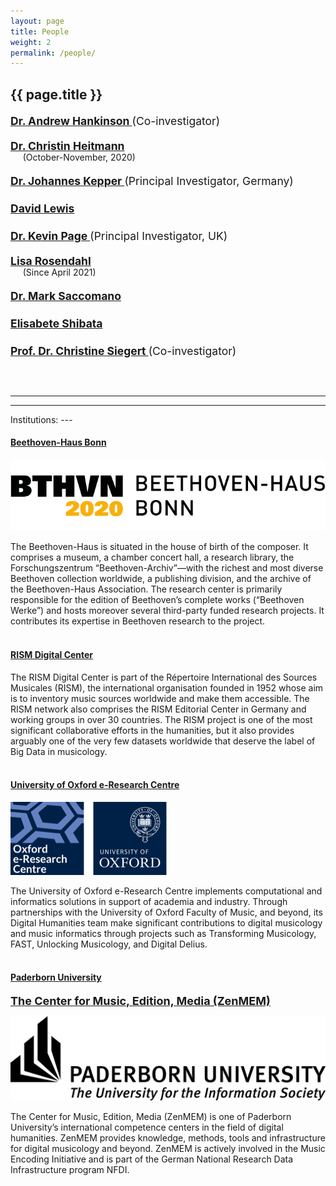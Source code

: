 ```yaml
---
layout: page
title: People
weight: 2
permalink: /people/
---
```

{{ page.title }}
---

<div style=
    "color:#00b5713;
    font-weight:bold;
    font-size:125%;
    line-height:1.5" >
<p>
<a href="https://rism.digital">Dr. Andrew Hankinson </a><span style="font-weight:normal">(Co-investigator)</span>
</p>

<p style="line-height:1.0;" >
<a href="https://www.beethoven.de/de/person/view/5702167830724608/Christin-Heitmann">Dr. Christin Heitmann</a><br/>
<span style="font-weight:normal; font-size:80%">&nbsp;&nbsp;&nbsp;&nbsp;&nbsp;(October-November, 2020)</span>
</p>

<p>
<a href="https://www.muwi-detmold-paderborn.de/personen/mitarbeiterinnen-und-mitarbeiter/dr-johannes-kepper">Dr. Johannes Kepper </a><span style="font-weight:normal">(Principal Investigator, Germany)</span>
</p>

<p>
<a href="https://eng.ox.ac.uk/people/david-lewis/">David Lewis</a>
</p>

<p>
<a href="https://eng.ox.ac.uk/people/kevin-page/">Dr. Kevin Page </a><span style="font-weight:normal">(Principal Investigator, UK)</span>
</p>

<p style="line-height:1.0;">
<a href="https://www.beethoven.de/de/person/view/5193685029355520/Lisa-Rosendahl">Lisa Rosendahl</a><br/>
<span style="font-weight:normal; font-size:80%">&nbsp;&nbsp;&nbsp;&nbsp;&nbsp;(Since April 2021)</span>
</p>

<p>
<a href="https://www.muwi-detmold-paderborn.de/person/84938">Dr. Mark Saccomano</a>
</p>

<p>
<a href="https://www.beethoven.de/de/person/view/5745716106362880/Elisabete-Shibata">Elisabete Shibata</a>
</p>

<p>
<a href="https://www.beethoven.de/de/person/view/5706275094528000/Christine-Siegert">Prof. Dr. Christine Siegert </a><span style="font-weight:normal">(Co-investigator)</span>
</p>

<br/>

</div>

---
---
<p/>
Institutions:
---

#### **[Beethoven-Haus Bonn](https://beethoven.de)**
<!-- Beethoven-Haus Bonn, Forschungszentrum “Beethoven-Archiv” -->
<!-- Beethoven-Haus Bonn, Research Centre “Beethoven-Archiv” -->

![BH logo](/assets/img/logoBHt.png#bh)

The Beethoven-Haus is situated in the house of birth of the composer. It comprises a museum, a chamber concert hall, a research library, the Forschungszentrum “Beethoven-Archiv”—with the richest and most diverse Beethoven collection worldwide, a publishing division, and the archive of the Beethoven-Haus Association. The research center is primarily responsible for the edition of Beethoven’s complete works (“Beethoven Werke”) and hosts moreover several third-party funded research projects. It contributes its expertise in Beethoven research to the project.
<br/><br/>

#### **[RISM Digital Center](https://rism.digital/)**

The RISM Digital Center is part of the Répertoire International des Sources Musicales (RISM), the international organisation founded in 1952 whose aim is to inventory music sources worldwide and make them accessible. The RISM network also comprises the RISM Editorial Center in Germany and working groups in over 30 countries. The RISM project is one of the most significant collaborative efforts in the humanities, but it also provides arguably one of the very few datasets worldwide that deserve the label of Big Data in musicology.
<br/><br/>

#### **[University of Oxford e-Research Centre](https://www.oerc.ox.ac.uk/)**

![OERC logo](/assets/img/oerc2-250.png#logo)

<!-- <img id="floated" src="/dbsite/assets/img/oerc100.jpg#logo"/> -->

The University of Oxford e-Research Centre implements computational and informatics solutions in support of academia and industry. Through partnerships with the University of Oxford Faculty of Music, and beyond, its Digital Humanities team make significant contributions to digital musicology and music informatics through projects such as Transforming Musicology, FAST, Unlocking Musicology, and Digital Delius.
<br/><br/>

<!-- <span style="font-size:x-large; font-weight:bold;">[Paderborn University](https://www.uni-paderborn.de/)</span> -->

#### **[Paderborn University](https://www.uni-paderborn.de/)**

<span style="font-size:large; font-weight:bold;">[The Center for Music, Edition, Media (ZenMEM)](https://zenmem.de/)</span>

<!-- ![UPB logo](/assets/img/upb-eng.jpg#upb) -->
![UPB logo](/assets/img/UPB_LOGO_GB_SW_15.png#upb)


The Center for Music, Edition, Media (ZenMEM) is one of Paderborn University’s international competence centers in the field of digital humanities. ZenMEM provides knowledge, methods, tools and infrastructure for digital musicology and beyond. ZenMEM is actively involved in the Music Encoding Initiative and is part of the German National Research Data Infrastructure program NFDI.
